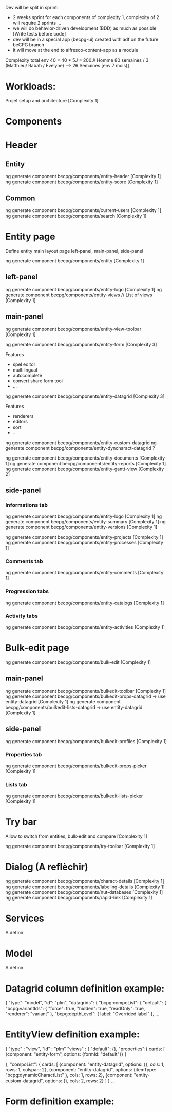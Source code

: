 
Dev will be split in sprint:
 - 2 weeks sprint for each components of complexity 1, complexity of 2 will require  2 sprints ...  
 - we will do behavior-driven development (BDD) as much as possible [Write tests before code]
 - dev will be in a special app (becpg-ui) created with adf on the future beCPG branch
 - it will move at the end to alfresco-content-app as a module


Complexity total env 40 = 40 * 5J = 200J/ Homme
80 semaines / 3 (Matthieu/ Rabah / Evelyne) -->  26 Semaines [env 7 mois)]

# Workloads:

Projet setup and architecture [Complexity 1]

# Components

# Header

## Entity
ng generate component becpg/components/entity-header [Complexity 1]
ng generate component becpg/components/entity-score  [Complexity 1]

## Common
ng generate component becpg/components/current-users [Complexity 1]
ng generate component becpg/components/search [Complexity 1]

# Entity page

Define entity main layout page left-panel, main-panel, side-panel

ng generate component becpg/components/entity [Complexity 1]

## left-panel

ng generate component becpg/components/entity-logo [Complexity 1]
ng generate component becpg/components/entity-views // List of views [Complexity 1]

## main-panel

ng generate component becpg/components/entity-view-toolbar [Complexity 1]

ng generate component becpg/components/entity-form [Complexity 3]

Features
- spel editor
- multilingual
- autocomplete
- convert share form tool 
- ...

ng generate component becpg/components/entity-datagrid [Complexity 3]

Features
- renderers
- editors
- sort 
- ...

ng generate component becpg/components/entity-custom-datagrid
ng generate component becpg/components/entity-dyncharact-datagrid ?


ng generate component becpg/components/entity-documents [Complexity 1]
ng generate component becpg/components/entity-reports [Complexity 1]
ng generate component becpg/components/entity-gantt-view [Complexity 2]

## side-panel

### Informations tab

ng generate component becpg/components/entity-logo [Complexity 1]
ng generate component becpg/components/entity-summary [Complexity 1]
ng generate component becpg/components/entity-versions [Complexity 1]

ng generate component becpg/components/entity-projects [Complexity 1]
ng generate component becpg/components/entity-processes [Complexity 1]

### Comments tab
ng generate component becpg/components/entity-comments [Complexity 1]

### Progression tabs
ng generate component becpg/components/entity-catalogs [Complexity 1]

### Activity tabs
ng generate component becpg/components/entity-activities [Complexity 1]

# Bulk-edit page
ng generate component becpg/components/bulk-edit [Complexity 1]

## main-panel

ng generate component becpg/components/bulkedit-toolbar [Complexity 1]
ng generate component becpg/components/bulkedit-props-datagrid -> use entity-datagrid [Complexity 1]
ng generate component becpg/components/bulkedit-lists-datagrid -> use entity-datagrid [Complexity 1]

## side-panel

ng generate component becpg/components/bulkedit-profiles  [Complexity 1]

### Properties tab
ng generate component becpg/components/bulkedit-props-picker [Complexity 1]

### Lists tab
ng generate component becpg/components/bulkedit-lists-picker [Complexity 1]


# Try bar
Allow to switch from entities, bulk-edit and compare [Complexity 1]

ng generate component becpg/components/try-toolbar [Complexity 1]

# Dialog (A reflèchir)

ng generate component becpg/components/charact-details [Complexity 1]
ng generate component becpg/components/labeling-details [Complexity 1]
ng generate component becpg/components/nut-databases [Complexity 1]
ng generate component becpg/components/rapid-link [Complexity 1]

# Services

A définir

# Model

A définir


# Datagrid column definition example:

{
    "type": "model",
    "id": "plm",
    "datagrids": {
        "bcpg:compoList": {
            "default": {
                "bcpg:variantIds": {
                    "force": true,
                    "hidden": true,
                    "readOnly": true,
                    "renderer": "variant"
                },
                "bcpg:depthLevel": {
                    label: "Overrided label"
                },
                ...


# EntityView definition example:


{
"type" : "view",
"id" : "plm"
"views" : {
   "default": {},
   "properties":{
      cards: [
         {component: "entity-form", options: {formId: "default"}}
         ]

   },
   "compoList": {
     cards: [
         {component: "entity-datagrid", options: {},  cols: 1, rows: 1, colspan: 2},
         {component: "entity-datagrid", options: {itemType: "bcpg:dynamicCharactList" },  cols: 1, rows: 2},
         {component: "entity-custom-datagrid", options: {},  cols: 2, rows: 2}
     ]
   }
...

# Form definition example: